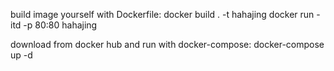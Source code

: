 build image yourself with Dockerfile:
  docker build . -t hahajing
  docker run -itd -p 80:80  hahajing

download from docker hub and run with docker-compose:
  docker-compose up -d
